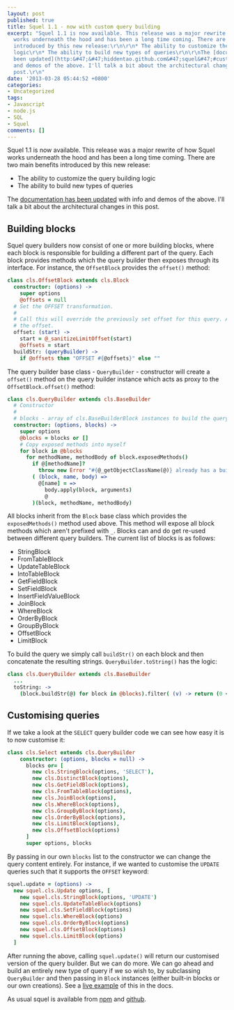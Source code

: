 ```yaml
---
layout: post
published: true
title: Squel 1.1 - now with custom query building
excerpt: "Squel 1.1 is now available. This release was a major rewrite of how Squel
  works underneath the hood and has been a long time coming. There are two main benefits
  introduced by this new release:\r\n\r\n* The ability to customize the query building
  logic\r\n* The ability to build new types of queries\r\n\r\nThe [documentation has
  been updated](http:&#47;&#47;hiddentao.github.com&#47;squel&#47;#custom) with info
  and demos of the above. I'll talk a bit about the architectural changes in this
  post.\r\n"
date: '2013-03-28 05:44:52 +0800'
categories:
- Uncategorized
tags:
- Javascript
- node.js
- SQL
- Squel
comments: []
---
```

Squel 1.1 is now available. This release was a major rewrite of how Squel works underneath the hood and has been a long time coming. There are two main benefits introduced by this new release:

* The ability to customize the query building logic
* The ability to build new types of queries

The [documentation has been updated](http://hiddentao.github.com/squel/#custom) with info and demos of the above. I'll talk a bit about the architectural changes in this post.

## Building blocks

Squel query builders now consist of one or more building blocks, where each block is responsible for building a different part of the query. Each block provides methods which the query builder then exposes through its interface. For instance, the `OffsetBlock` provides the `offset()` method:

```coffee
class cls.OffsetBlock extends cls.Block
  constructor: (options) ->
    super options
    @offsets = null
  # Set the OFFSET transformation.
  #
  # Call this will override the previously set offset for this query. Also note that Passing 0 for 'max' will remove
  # the offset.
  offset: (start) ->
    start = @_sanitizeLimitOffset(start)
    @offsets = start
  buildStr: (queryBuilder) ->
    if @offsets then "OFFSET #{@offsets}" else ""
```

The query builder base class - `QueryBuilder` - constructor will create a `offset()` method on the query builder instance which acts as proxy to the `OffsetBlock.offset()` method:

```coffee
class cls.QueryBuilder extends cls.BaseBuilder
  # Constructor
  #
  # blocks - array of cls.BaseBuilderBlock instances to build the query with.
  constructor: (options, blocks) ->
    super options
    @blocks = blocks or []
    # Copy exposed methods into myself
    for block in @blocks
      for methodName, methodBody of block.exposedMethods()
        if @[methodName]?
          throw new Error "#{@_getObjectClassName(@)} already has a builder method called: #{methodName}"
        ( (block, name, body) =>
          @[name] = =>
            body.apply(block, arguments)
            @
        )(block, methodName, methodBody)
```

All blocks inherit from the `Block` base class which provides the `exposedMethods()` method used above. This method will expose all block methods which aren't prefixed with `_`. Blocks can and do get re-used between different query builders. The current list of blocks is as follows:

* StringBlock
* FromTableBlock
* UpdateTableBlock
* IntoTableBlock
* GetFieldBlock
* SetFieldBlock
* InsertFieldValueBlock
* JoinBlock
* WhereBlock
* OrderByBlock
* GroupByBlock
* OffsetBlock
* LimitBlock

To build the query we simply call `buildStr()` on each block and then concatenate the resulting strings. `QueryBuilder.toString()` has the logic:

```coffee
class cls.QueryBuilder extends cls.BaseBuilder
  ...
  toString: ->
    (block.buildStr(@) for block in @blocks).filter( (v) -> return (0 < v.length)).join(' ')
```

## Customising queries

If we take a look at the `SELECT` query builder code we can see how easy it is to now customise it:

```coffee
class cls.Select extends cls.QueryBuilder
    constructor: (options, blocks = null) ->
      blocks or= [
        new cls.StringBlock(options, 'SELECT'),
        new cls.DistinctBlock(options),
        new cls.GetFieldBlock(options),
        new cls.FromTableBlock(options),
        new cls.JoinBlock(options),
        new cls.WhereBlock(options),
        new cls.GroupByBlock(options),
        new cls.OrderByBlock(options),
        new cls.LimitBlock(options),
        new cls.OffsetBlock(options)
      ]
      super options, blocks
```

By passing in our own `blocks` list to the constructor we can change the query content entirely. For instance, if we wanted to customise the `UPDATE` queries such that it supports the `OFFSET` keyword:

```coffee
squel.update = (options) ->
  new squel.cls.Update options, [
    new squel.cls.StringBlock(options, 'UPDATE')
    new squel.cls.UpdateTableBlock(options)
    new squel.cls.SetFieldBlock(options)
    new squel.cls.WhereBlock(options)
    new squel.cls.OrderByBlock(options)
    new squel.cls.OffsetBlock(options)
    new squel.cls.LimitBlock(options)
  ]
```

After running the above, calling `squel.update()` will return our customised version of the query builder. But we can do more. We can go ahead and build an entirely new type of query if we so wish to, by subclassing `QueryBuilder` and then passing in `Block` instances (either built-in blocks or our own creations). See a [live example](http://hiddentao.github.com/squel/#custom) of this in the docs.

As usual squel is available from [npm](https://npmjs.org/package/squel) and [github](https://github.com/hiddentao/squel).